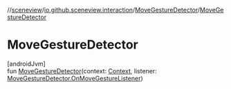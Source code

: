 //[sceneview](../../../index.md)/[io.github.sceneview.interaction](../index.md)/[MoveGestureDetector](index.md)/[MoveGestureDetector](-move-gesture-detector.md)

# MoveGestureDetector

[androidJvm]\
fun [MoveGestureDetector](-move-gesture-detector.md)(context: [Context](https://developer.android.com/reference/kotlin/android/content/Context.html), listener: [MoveGestureDetector.OnMoveGestureListener](-on-move-gesture-listener/index.md))

